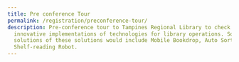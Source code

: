 ```yaml
---
title: Pre conference Tour
permalink: /registration/preconference-tour/
description: Pre-conference tour to Tampines Regional Library to check out the
  innovative implementations of technologies for library operations. Some
  solutions of these solutions would include Mobile Bookdrop, Auto Sorter and
  Shelf-reading Robot.
---
```

